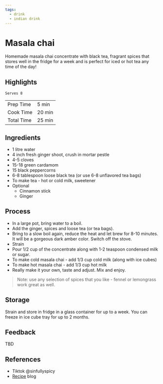 ```yaml
---
tags:
  - drink
  - indian drink
---
```


# Masala chai

Homemade masala chai concentrate with black tea, fragrant spices that stores well in the fridge for a week and is perfect for iced or hot tea any time of the day!

## Highlights

`Serves 8`

| | |
|----|-----|
| Prep Time             | 5 min      |
| Cook Time             | 20 min     |
| Total Time            | 25 min     |

## Ingredients

* 1 litre water
* 4 inch fresh ginger shoot, crush in mortar pestle
* 4-5 cloves
* 15-18 green cardamom
* 15 black peppercorns
* 6-8 tablespoon loose black tea (or use 6-8 unflavored tea bags)
* To make tea - hot or cold milk, sweetener
* Optional
    * Cinnamon stick
    * Ginger

## Process

* In a large pot, bring water to a boil.
* Add the ginger, spices and loose tea (or tea bags).
* Bring to a slow boil again, reduce the heat and let brew for 8-10 minutes. It will be a gorgeous dark amber color. Switch off the stove.
* Strain
* Pour 1/2 cup of the concentrate along with 1-2 teaspoon condensed milk or sugar.
* To make cold masala chai - add 1/3 cup cold milk (along with ice cubes)
* To make hot masala chai - add 1/3 cup hot milk
* Really make it your own, taste and adjust. Mix and enjoy.

> Note: use any selection of spices that you like - fennel or lemongrass work great as well.

## Storage

Strain and store in fridge in a glass container for up to a week. You can freeze in ice cube tray for up to 2 months.

## Feedback

TBD

## References

* Tiktok @sinfullyspicy
* [Recipe](https://sinfullyspicy.com/diy-masala-chai-concentrate/) blog
